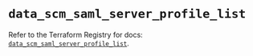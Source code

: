 # `data_scm_saml_server_profile_list`

Refer to the Terraform Registry for docs: [`data_scm_saml_server_profile_list`](https://registry.terraform.io/providers/paloaltonetworks/scm/1.0.2/docs/data-sources/saml_server_profile_list).
